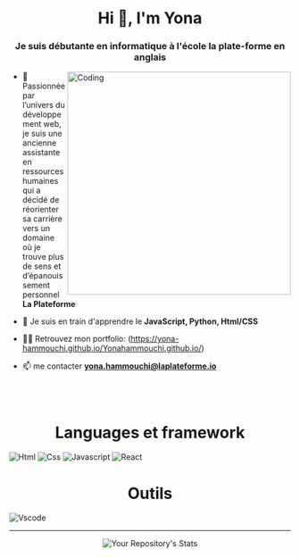 <h1 align="center">Hi 👋, I'm Yona</h1>
<h3 align="center">Je suis débutante en informatique à l'école la plate-forme en anglais</h3>
<img align="right" alt="Coding" width="400" src="https://cdn.dribbble.com/users/1162077/screenshots/3848914/programmer.gif">

- 🔭 Passionnée par l’univers du développement web, je suis une ancienne assistante en ressources humaines qui a décidé de réorienter sa carrière vers un domaine où je trouve plus de sens et d’épanouissement personnel
 **La Plateforme**

- 🌱 Je suis en train d'apprendre le **JavaScript, Python, Html/CSS**

- 👨‍💻 Retrouvez mon portfolio: (https://yona-hammouchi.github.io/Yonahammouchi.github.io/)

- 📫 me contacter **yona.hammouchi@laplateforme.io**
<br>
<br>

<h1 align="center">Languages et framework</h1>

![Html](https://img.shields.io/badge/HTML5-E34F26?style=flat&logo=html5&logoColor=white)
![Css](https://img.shields.io/badge/CSS3-1572B6?style=flat&logo=css3&logoColor=white)
![Javascript](https://img.shields.io/badge/JavaScript-323330?style=flat&logo=javascript&logoColor=F7DF1E)
![React](https://badges.aleen42.com/src/react.svg)

<h1 align="center">Outils</h1>

![Vscode](https://img.shields.io/badge/Visual_Studio_Code-0078D4?style=flat&logo=visual%20studio%20code&logoColor=white)

<hr>

<div align="center">
  
 ![Your Repository's Stats](https://github-readme-stats.vercel.app/api/top-langs/?username=yona-hammouchi&theme=white-green)
 
 </div>


